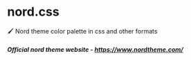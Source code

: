 # nord.css
🖌️ Nord theme color palette in css and other formats

##### Official nord theme website - https://www.nordtheme.com/
